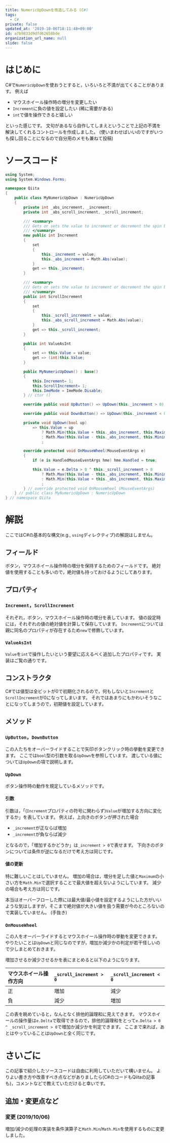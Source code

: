 ```yaml
---
title: NumericUpDownを改造してみる (C#)
tags:
  - C#
private: false
updated_at: '2019-10-06T18:11:48+09:00'
id: a7b9833d9dfd62658bde
organization_url_name: null
slide: false
---
```

# はじめに

C#で`NumericUpDown`を使おうとすると，いろいろと不満が出てくることがあります。
例えば

- マウスホイール操作時の増分を変更したい
- `Increment`に負の値を設定したい (稀に需要がある)
- `int`で値を操作できると嬉しい

といった感じです。
文句があるなら自作してしまえということで上記の不満を解決してくれるコントロールを作成しました。
(使いまわせばいいのですがいつも探し回ることになるので自分用のメモも兼ねて投稿)

# ソースコード

```C#
using System;
using System.Windows.Forms;

namespace Qiita
{
    public class MyNumericUpDown : NumericUpDown
    {
        private int _abs_increment, _increment;
        private int _abs_scroll_increment, _scroll_increment;

        /// <summary>
        /// Gets or sets the value to increment or decrement the spin box (also known as an up-down control) when the up or down buttons are clicked.
        /// </summary>
        new public int Increment
        {
            set
            {
                this._increment = value;
                this._abs_increment = Math.Abs(value);
            }
            get => this._increment;
        }

        /// <summary>
        /// Gets or sets the value to increment or decrement the spin box (also known as an up-down control) when th mousee wheel spined.
        /// </summary>
        public int ScrollIncrement
        {
            set
            {
                this._scroll_increment = value;
                this._abs_scroll_increment = Math.Abs(value);
            }
            get => this._scroll_increment;
        }

        public int ValueAsInt
        {
            set => this.Value = value;
            get => (int)this.Value;
        }

        public MyNumericUpDown() : base()
        {
            this.Increment= 1;
            this.ScrollIncrement= 1;
            this.ImeMode = ImeMode.Disable;
        } // ctor ()

        override public void UpButton() => UpDown(this._increment > 0);

        override public void DownButton() => UpDown(this._increment < 0);

        private void UpDown(bool up)
            => this.Value = up
                ? Math.Min(this.Value + this._abs_increment, this.Maximum) // increment
                : Math.Max(this.Value - this._abs_increment, this.Minimum) // decrement
                ;

        override protected void OnMouseWheel(MouseEventArgs e)
        {
            if (e is HandledMouseEventArgs hme) hme.Handled = true;

            this.Value = e.Delta > 0 ^ this._scroll_increment > 0
                ? Math.Max(this.Value - this._abs_increment, this.Minimum) // decrement
                : Math.Min(this.Value + this._abs_increment, this.Maximum) // increment
                ;
        } // override protected void OnMouseWheel (MouseEventArgs)
    } // public class MyNumericUpDown : NumericUpDown
} // namespace Qiita
```

# 解説

ここではC#の基本的な構文(e.g., `using`ディレクティブ)の解説はしません。

## フィールド

ボタン，マウスホイール操作時の増分を保持するためのフィールドです。
絶対値を使用することも多いので，絶対値も持っておけるようにしてあります。

## プロパティ

### `Increment`，`ScrollIncrement`

それぞれ，ボタン，マウスホイール操作時の増分を表しています。
値の設定時には，それぞれの値の絶対値を計算して保存しています。
`Increment`については親に同名のプロパティが存在するため`new`で修飾しています。

### `ValueAsInt`

`Value`を`int`で操作したいという要望に応えるべく追加したプロパティです。
実装はご覧の通りです。

## コンストラクタ

C#では値型は全ビットが0で初期化されるので，何もしないと`Increment`と`ScrollIncrement`が0になってしまいます。
それではあまりにもかわいそうなことになってしまうので，初期値を設定しています。

## メソッド

### `UpButton`，`DownButton`

この人たちをオーバーライドすることで矢印ボタンクリック時の挙動を変更できます。
ここでは`bool`型の引数を取る`UpDown`を参照しています。
渡している値については`UpDown`の項で説明します。

### `UpDown`

ボタン操作時の動作を規定しているメソッドです。

#### 引数

引数は，「(`Increment`プロパティの符号に関わらず)`Value`が増加する方向に変化するか」を表しています。
例えば，上向きのボタンが押された場合

- `_increment`が正ならば増加
- `_increment`が負ならば減少

となるので，「増加するかどうか」は`_increment > 0`で表せます。
下向きのボタンについては条件が逆になるだけで考え方は同じです。

#### 値の更新

特に難しいことはしていません。
増加の場合は，増分を足した値と`Maximum`の小さい方を`Math.Min`で選択することで最大値を超えないようにしています。
減少の場合も考え方は同じです。

本当はオーバーフローした際には最大値/最小値を設定するようにした方がいいような気はしますが，そこまで絶対値が大きい値を扱う需要が今のところないので実装していません。 (手抜き)

### `OnMouseWheel`

この人をオーバーライドするとマウスホイール操作時の挙動を変更できます。
やりたいことは`UpDown`と同じなのですが，増加か減少かの判定が若干怪しいので少しまとめておきます。

増加させるか減少させるかを表にまとめると以下のようになります。

| マウスホイール操作方向  | `_scroll_increment > 0` | `_scroll_increment < 0` |
|:----------------------|:------------------------|:------------------------|
| 正                    | 増加                     | 減少                    |
| 負                    | 減少                     | 増加                    |

この表を眺めていると，なんとなく排他的論理和に見えてきます。
マウスホイールの操作量は`e.Delta`で取得できるので，排他的論理和をとって`e.Delta > 0 ^ _scroll_increment > 0`で増加か減少かを判定できます。
ここまで来れば，あとはやっていることは`UpDown`と全く同じです。

# さいごに

この記事で紹介したソースコードは自由に利用していただいて構いません。
よりよい書き方や改善すべき点などがありましたら(C#のコードもQiitaの記事も)，コメントなどで教えていただけると幸いです。

## 追加・変更点など

### 変更 (2019/10/06)

増加/減少の処理の実装を条件演算子と`Math.Min`/`Math.Min`を使用するものに変更しました。
